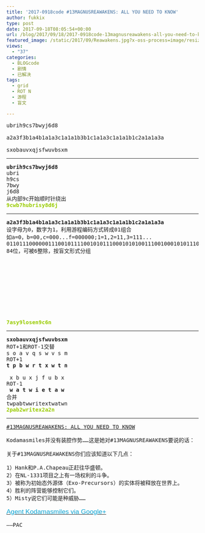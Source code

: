 ```yaml
---
title: '2017-0918code #13MAGNUSREAWAKENS: ALL YOU NEED TO KNOW'
author: fukkix
type: post
date: 2017-09-18T08:05:54+00:00
url: /blog/2017/09/18/2017-0918code-13magnusreawakens-all-you-need-to-know/
featured_image: /static/2017/09/Reawakens.jpg?x-oss-process=image/resize,m_fill,w_700,h_220
views:
  - "37"
categories:
  - BLOGcode
  - 剧情
  - 已解决
tags:
  - grid
  - ROT N
  - 游程
  - 盲文

---
```

<pre>ubrih9cs7bwyj6d8

a2a3f3b1a4b1a1a3c1a1a1b3b1c1a1a3c1a1a1b1c2a1a1a3a

sxobauvxqjsfwuvbsxm
<!--more--></pre>

* * *

<pre><strong>ubrih9cs7bwyj6d8
</strong>ubri
h9cs
7bwy
j6d8
从内部9c开始顺时针绕出<strong>
<span style="color: #99cc00;">9cwb7hubrisy8d6j</span></strong></pre>

* * *

<pre><strong>a2a3f3b1a4b1a1a3c1a1a1b3b1c1a1a3c1a1a1b1c2a1a1a3a
</strong>设字母为0，数字为1，利用游程编码方式转成01组合
如a=0，b=00,c=000...f=000000;1=1,2=11,3=111...
011011100000011100101111001010111000101010011100100010101110001010100100011010101110
84位，可被6整除，按盲文形式分组



<table border="0" cellpading="0" cellspacing="0"   >
  
  	
  
</table>



<!--StartFragment -->

<span style="color: #99cc00;"><strong>7asy9losen9c6n</strong></span></pre>

* * *

<pre><strong>sxobauvxqjsfwuvbsxm
</strong>ROT+1和ROT-1交替
s o a v q s w v s m 
ROT+1
<strong>t p b w r t x w t n</strong>

 x b u x j f u b x 
ROT-1
<strong> w a t w i e t a w
</strong>合并<strong>
</strong>twpabtwwritextwatwn
<span style="color: #99cc00;"><strong>2pab2writex2a2n</strong></span></pre>

* * *

<pre><a href="http://investigate.ingress.com/2017/09/18/13magnusreawakens-all-you-need-to-know/">#13MAGNUSREAWAKENS: ALL YOU NEED TO KNOW

</a>Kodamasmiles并没有装腔作势……这是她对#13MAGNUSREAWAKENS要说的话：

关于#13MAGNUSREAWAKENS你们应该知道以下几点：

1）Hank和P.A.Chapeau正赶往华盛顿。
2）在NL-1331项目之上有一场权利的斗争。
3）被称为初始态外源体（Exo-Precursors）的实体将被释放在世界上。
4）胜利的阵营能够控制它们。
5）Misty说它们可能是种威胁……

<span lang="EN-US"><a href="https://plus.google.com/+AgentKodamaSmiles/posts/NYGtmyQNYHR"><span style="font-size: 13.0pt; font-family: 'Helvetica',sans-serif; color: #0da4d3;">Agent Kodamasmiles via Google+</span></a>

——PAC</span></pre>
